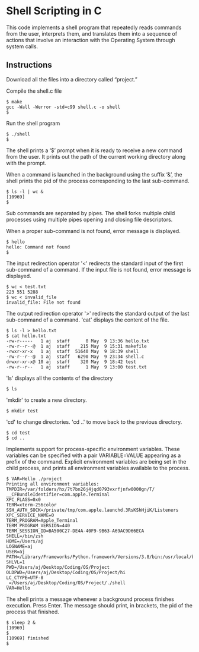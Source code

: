 # Shell Scripting in C

This code implements a shell program that repeatedly reads commands from the user, interprets them, and translates them into a sequence of actions that involve an interaction with the Operating System through system calls. 

## Instructions
Download all the files into a directory called “project.” 

Compile the shell.c file 

    $ make
    gcc -Wall -Werror -std=c99 shell.c -o shell
    $

Run the shell program 

    $ ./shell
    $

The shell prints a ‘$’ prompt when it is ready to receive a new command from the user. It prints out the path of the current working directory along with the prompt. 

When a command is launched in the background using the suffix ‘&’, the shell prints the pid of the process corresponding to the last sub-command. 

    $ ls -l | wc & 
    [10969]
    $ 
Sub commands are separated by pipes. The shell forks multiple child processes using multiple pipes opening and closing file descriptors. 

When a proper sub-command is not found, error message is displayed. 

    $ hello 
    hello: Command not found
    $

The input redirection operator '<' redirects the standard input of the first sub-command of a command. If the input file is not found, error message is displayed. 
    
    $ wc < test.txt 
    223 551 5288 
    $ wc < invalid_file 
    invalid_file: File not found
    
The output redirection operator '>' redirects the standard output of the last sub-command of a command. 'cat' displays the content of the file. 
    
    $ ls -l > hello.txt
    $ cat hello.txt
    -rw-r-----   1 aj  staff      0 May  9 13:36 hello.txt
    -rw-r--r--@  1 aj  staff    215 May  9 15:31 makefile
    -rwxr-xr-x   1 aj  staff  51640 May  9 18:39 shell
    -rw-r--r--@  1 aj  staff   6290 May  9 23:34 shell.c
    drwxr-xr-x@ 10 aj  staff    320 May  9 18:42 test
    -rw-r--r--   1 aj  staff      1 May  9 13:00 test.txt

'ls' displays all the contents of the directory 
    
    $ ls

'mkdir' to create a new directory. 

    $ mkdir test

'cd' to change directories. 'cd ..' to move back to the previous directory. 
    
    $ cd test
    $ cd .. 
    
Implements support for process-specific environment variables. These variables can be specified with a pair VARIABLE=VALUE appearing as a prefix of the command. Explicit environment variables are  being set in the child process, and prints all environment variables available to the process. 

    $ VAR=Hello ./project
    Printing all environment variables: 
    TMPDIR=/var/folders/hx/7t7bn26j4jqd0793vxrfjnfw0000gn/T/
    __CFBundleIdentifier=com.apple.Terminal
    XPC_FLAGS=0x0
    TERM=xterm-256color
    SSH_AUTH_SOCK=/private/tmp/com.apple.launchd.3RsKShHjiK/Listeners
    XPC_SERVICE_NAME=0
    TERM_PROGRAM=Apple_Terminal
    TERM_PROGRAM_VERSION=440
    TERM_SESSION_ID=BA500C27-DE4A-40F9-9B63-A69AC9D66ECA
    SHELL=/bin/zsh
    HOME=/Users/aj
    LOGNAME=aj
    USER=aj
    PATH=/Library/Frameworks/Python.framework/Versions/3.8/bin:/usr/local/bin:/usr/bin:/bin:/usr/sbin:/sbin:/Library/TeX/texbin:/Library/Apple/usr/bin
    SHLVL=1
    PWD=/Users/aj/Desktop/Coding/OS/Project
    OLDPWD=/Users/aj/Desktop/Coding/OS/Project/hi
    LC_CTYPE=UTF-8
    _=/Users/aj/Desktop/Coding/OS/Project/./shell
    VAR=Hello
    
The shell prints a message whenever a background process finishes execution. Press Enter. The message should print, in brackets, the pid of the process that finished.
    
    $ sleep 2 & 
    [10969] 
    $ 
    [10969] finished 
    $ 
